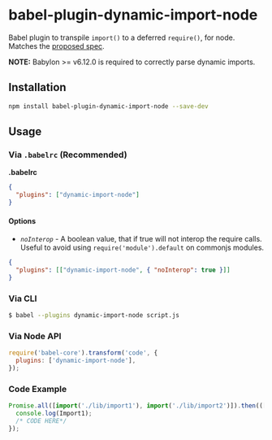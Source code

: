 # babel-plugin-dynamic-import-node

Babel plugin to transpile `import()` to a deferred `require()`, for node. Matches the [proposed spec](https://github.com/domenic/proposal-import-function).

**NOTE:** Babylon >= v6.12.0 is required to correctly parse dynamic imports.

## Installation

```sh
npm install babel-plugin-dynamic-import-node --save-dev
```

## Usage

### Via `.babelrc` (Recommended)

**.babelrc**

```json
{
  "plugins": ["dynamic-import-node"]
}
```

#### Options

- _`noInterop`_ - A boolean value, that if true will not interop the require calls. Useful to avoid using `require('module').default` on commonjs modules.

```json
{
  "plugins": [["dynamic-import-node", { "noInterop": true }]]
}
```

### Via CLI

```sh
$ babel --plugins dynamic-import-node script.js
```

### Via Node API

```javascript
require('babel-core').transform('code', {
  plugins: ['dynamic-import-node'],
});
```

### Code Example

```javascript
Promise.all([import('./lib/import1'), import('./lib/import2')]).then(([Import1, Import2]) => {
  console.log(Import1);
  /* CODE HERE*/
});
```
